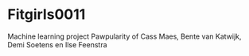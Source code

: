 # Fitgirls0011
Machine learning project Pawpularity of Cass Maes, Bente van Katwijk, Demi Soetens en Ilse Feenstra
